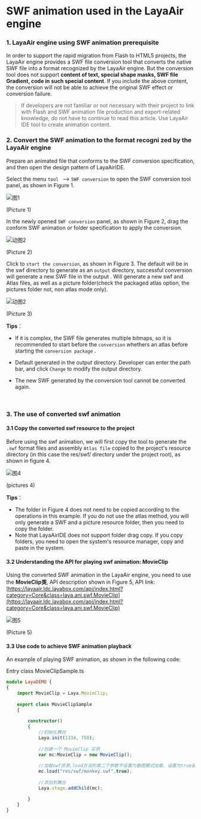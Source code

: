 # SWF animation used in the LayaAir engine

### 1. LayaAir engine using SWF animation prerequisite

In order to support the rapid migration from Flash to HTML5 projects, the LayaAir engine provides a SWF file conversion tool that converts the native SWF file into a format recognized by the LayaAir engine. But the conversion tool does not support **content of text, special shape masks, SWF file Gradient, code in such special content**. If you include the above content, the conversion will not be able to achieve the original SWF effect or conversion failure.



> If developers are not familiar or not necessary with their project to link with Flash and SWF animation file production and export-related knowledge, do not have to continue to read this article. Use LayaAir IDE tool to create animation content.
>



### 2. Convert the SWF animation to the format recogni	zed by the LayaAir engine

Prepare an animated file that conforms to the SWF conversion specification, and then open the design pattern of LayaAirIDE.

Select the menu `tool ` --> `SWF conversion` to open the SWF conversion tool panel, as shown in Figure 1.

![图1](img/1.png) 

(Picture 1)

In the newly opened `SWF conversion` panel, as shown in Figure 2, drag the conform  SWF animation or folder specification to apply the conversion.

![动图2](img/2.gif)  

(Picture 2)

Click to `start the conversion`, as shown in Figure 3. The default will be in the swf directory to generate as an `output` directory, successful conversion will generate a new SWF file in the output . Will generate a new swf and Atlas files, as well as a picture folder(check the packaged atlas option, the pictures folder not, non atlas mode only).

![动图2](img/3.gif)   



(Picture 3)

**Tips**：

- If it is complex, the SWF file generates multiple bitmaps, so it is recommended to start before the `conversion` whethers an atlas before starting the `conversion package` .

- Default generated in the output directory. Developer can enter the path bar, and click `Change` to modify the output directory.


- The new SWF generated by the conversion tool cannot be converted again.

  ​



### 3. The use of converted swf animation

#### 3.1 Copy the converted swf resource to the project

Before using the swf animation, we will first copy the tool to generate the `.swf` format files and assembly `Atlas file` copied to the project's resource directory (in this case the res/swf/ directory under the project root), as shown in figure 4.

![图4](img/4.gif)  

(pictures 4)

**Tips**：

- The folder in Figure 4 does not need to be copied according to the operations in this example. If you do not use the atlas method, you will only generate a SWF and a picture resource folder, then you need to copy the folder.
- Note that LayaAirIDE does not support folder drag copy. If you copy folders, you need to open the system's resource manager, copy and paste in the system.



#### 3.2  Understanding the API for playing swf animation: MovieClip

Using the converted SWF animation in the LayaAir engine, you need to use the **MovieClip类**, API description shown in Figure 5, API link: [https://layaair.ldc.layabox.com/api/index.html?category=Core&class=laya.ani.swf.MovieClip](https://layaair.ldc.layabox.com/api/index.html?category=Core&class=laya.ani.swf.MovieClip)

![图5](img/5.png) 

(Picture 5)

#### 3.3 Use code to achieve SWF animation playback

An example of playing SWF animation, as shown in the following code:

Entry class MovieClipSample.ts

```typescript
module LayaDEMO { 
{
  	import MovieClip = Laya.MovieClip;
	
	export class MovieClipSample 
	{
		
		constructor() 
		{
			//初始化舞台
			Laya.init(1334, 750);
			
			//创建一个 MovieClip 实例
			var mc:MovieClip = new MovieClip();
			
			//加载swf资源,load方法的第二个参数不设置为散图模式加载，设置为true是采用图集方式加载。
			mc.load("res/swf/monkey.swf",true);
			
			//添加到舞台
			Laya.stage.addChild(mc);

		}
	}
}
```
